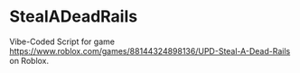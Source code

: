 # StealADeadRails
Vibe-Coded Script for game https://www.roblox.com/games/88144324898136/UPD-Steal-A-Dead-Rails on Roblox. 
